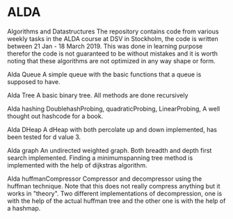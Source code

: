 # ALDA
Algorithms and Datastructures
The repository contains code from various weekly tasks in the ALDA course at DSV in Stockholm, the code is written between 
21 Jan - 18 March 2019. This was done in learning purpose therefor the code is not guaranteed to be without mistakes and
it is worth noting that these algorithms are not optimized in any way shape or form.

Alda Queue
A simple queue with the basic functions that a queue is supposed to have.

Alda Tree
A basic binary tree. All methods are done recursively

Alda hashing
DoublehashProbing, quadraticProbing, LinearProbing, A well thought out hashcode for a book.


Alda DHeap
A dHeap with both percolate up and down implemented, has been tested for d value 3.

Alda graph
An undirected weighted graph. Both breadth and depth first search implemented. Finding a minimumspanning tree method is implemented
with the help of dijkstras algorithm.

Alda huffmanCompressor
Compressor and decompressor using the huffman technique. Note that this does not really compress anything but it works in "theory".
Two different implementations of decompression, one is with the help of the actual huffman tree and the other one is with the help of
a hashmap.